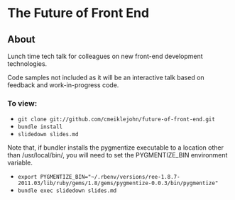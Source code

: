 # The Future of Front End

## About

Lunch time tech talk for colleagues on new front-end development
technologies.

Code samples not included as it will be an interactive talk based on
feedback and work-in-progress code.

### To view:

* ```git clone git://github.com/cmeiklejohn/future-of-front-end.git```
* ```bundle install```
* ```slidedown slides.md```

Note that, if bundler installs the pygmentize executable to a location other than /usr/local/bin/, you will need to set the PYGMENTIZE_BIN environment variable.

* ```export PYGMENTIZE_BIN="~/.rbenv/versions/ree-1.8.7-2011.03/lib/ruby/gems/1.8/gems/pygmentize-0.0.3/bin/pygmentize"```
* ```bundle exec slidedown slides.md```